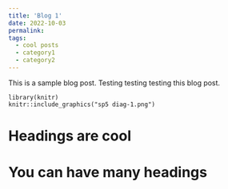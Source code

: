 ```yaml
---
title: 'Blog 1'
date: 2022-10-03
permalink: 
tags:
  - cool posts
  - category1
  - category2
---
```


This is a sample blog post. Testing testing testing this blog post.


```{r include=F}
library(knitr)
knitr::include_graphics("sp5 diag-1.png")
```

Headings are cool
======

You can have many headings
======
